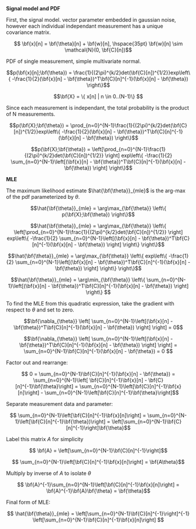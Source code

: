 **Signal model and PDF**

First, the signal model. vector parameter embedded in gaussian noise, however each individual independant measurement has a unique covariance matrix.

$$ \bf{x}[n] = \bf{\theta}[n] + \bf{w}[n], \hspace{35pt} \bf{w}[n] \sim \mathcal{N}(0, \bf{C}[n])$$

PDF of single measurement, simple multivariate normal.

$$p(\bf{x}[n];\bf{\theta}) = \frac{1}{(2\pi)^{k/2}det(\bf{C}[n])^{1/2}}exp\left\{    -\frac{1}{2}(\bf{x}[n] - \bf{\theta})^T\bf{C}[n]^{-1}(\bf{x}[n] - \bf{\theta})      \right\}$$

$$\bf{X} = \{ x[n] | n \in 0..(N-1)\} $$

Since each measurement is independant, the total probability is the product of N measurements.

$$p(\bf{X};\bf{\theta}) = \prod_{n=0}^{N-1}\frac{1}{(2\pi)^{k/2}det(\bf{C}[n])^{1/2}}exp\left\{    -\frac{1}{2}(\bf{x}[n] - \bf{\theta})^T\bf{C}[n]^{-1}(\bf{x}[n] - \bf{\theta})      \right\}$$

$$p(\bf{X};\bf{\theta}) = \left[\prod_{n=0}^{N-1}\frac{1}{(2\pi)^{k/2}det(\bf{C}[n])^{1/2}} \right] exp\left\{    -\frac{1}{2} \sum_{n=0}^{N-1}\left[(\bf{x}[n] - \bf{\theta})^T\bf{C}[n]^{-1}(\bf{x}[n] - \bf{\theta}) \right]     \right\}$$

**MLE**

The maximum likelihood estimate $\hat{\bf{\theta}}_{mle}$ is the arg-max of the pdf parameterized by $\theta$.

$$\hat{\bf{\theta}}_{mle} = \arg\max_{\bf{\theta}} \left\{ p(\bf{X};\bf{\theta}) \right\}$$

$$\hat{\bf{\theta}}_{mle} = \arg\max_{\bf{\theta}} \left\{ \left[\prod_{n=0}^{N-1}\frac{1}{(2\pi)^{k/2}det(\bf{C}[n])^{1/2}} \right] exp\left\{    -\frac{1}{2} \sum_{n=0}^{N-1}\left[(\bf{x}[n] - \bf{\theta})^T\bf{C}[n]^{-1}(\bf{x}[n] - \bf{\theta}) \right]     \right\} \right\}$$

$$\hat{\bf{\theta}}_{mle} = \arg\max_{\bf{\theta}} \left\{ exp\left\{    -\frac{1}{2} \sum_{n=0}^{N-1}\left[(\bf{x}[n] - \bf{\theta})^T\bf{C}[n]^{-1}(\bf{x}[n] - \bf{\theta}) \right]     \right\} \right\}$$

$$\hat{\bf{\theta}}_{mle} = \arg\min_{\bf{\theta}} \left\{ \sum_{n=0}^{N-1}\left[(\bf{x}[n] - \bf{\theta})^T\bf{C}[n]^{-1}(\bf{x}[n] - \bf{\theta}) \right]     \right\} $$

To find the MLE from this quadratic expression, take the gradient with respect to $\theta$ and set to zero.

$$\bf{\nabla_{\theta}} \left[ \sum_{n=0}^{N-1}\left[(\bf{x}[n] - \bf{\theta})^T\bf{C}[n]^{-1}(\bf{x}[n] - \bf{\theta}) \right] \right] = 0$$



$$\bf{\nabla_{\theta}} \left[ \sum_{n=0}^{N-1}\left[(\bf{x}[n] - \bf{\theta})^T\bf{C}[n]^{-1}(\bf{x}[n] - \bf{\theta}) \right] \right] = \sum_{n=0}^{N-1}\bf{C}[n]^{-1}(\bf{x}[n] - \bf{\theta}) = 0 $$

Factor out and rearrange:

$$ 0 = \sum_{n=0}^{N-1}\bf{C}[n]^{-1}(\bf{x}[n] - \bf{\theta}) = \sum_{n=0}^{N-1}\left[     \bf{C}[n]^{-1}\bf{x}[n] - \bf{C}[n]^{-1}\bf{\theta}\right] = \sum_{n=0}^{N-1}\left[\bf{C}[n]^{-1}\bf{x}[n]\right] - \sum_{n=0}^{N-1}\left[\bf{C}[n]^{-1}\bf{\theta}\right]$$

Separate measurement data and parameter:

$$ \sum_{n=0}^{N-1}\left[\bf{C}[n]^{-1}\bf{x}[n]\right] = \sum_{n=0}^{N-1}\left[\bf{C}[n]^{-1}\bf{\theta})\right] = \left[\sum_{n=0}^{N-1}\bf{C}[n]^{-1}\right]\bf{\theta}$$

Label this matrix $A$ for simplicity

$$ \bf{A} = \left[\sum_{n=0}^{N-1}\bf{C}[n]^{-1}\right]$$

$$ \sum_{n=0}^{N-1}\left[\bf{C}[n]^{-1}\bf{x}[n]\right] = \bf{A\theta}$$

Multiply by inverse of $A$ to isolate $\theta$

$$ \bf{A}^{-1}\sum_{n=0}^{N-1}\left[\bf{C}[n]^{-1}\bf{x}[n]\right] = \bf{A}^{-1}\bf{A}\bf{\theta} = \bf{\theta}$$

Final form of MLE:

$$ \hat{\bf{\theta}}_{mle}  =  \left[\sum_{n=0}^{N-1}\bf{C}[n]^{-1}\right]^{-1}  \left[\sum_{n=0}^{N-1}\bf{C}[n]^{-1}\bf{x}[n]\right] $$

